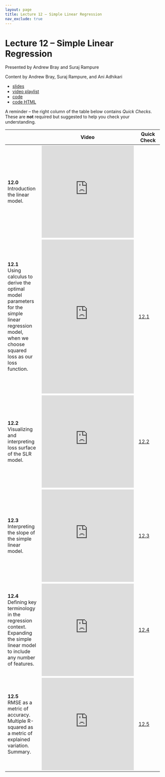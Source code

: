 ```yaml
---
layout: page
title: Lecture 12 – Simple Linear Regression
nav_exclude: true
---
```


# Lecture 12 – Simple Linear Regression

Presented by Andrew Bray and Suraj Rampure

Content by Andrew Bray, Suraj Rampure, and Ani Adhikari

- [slides](https://docs.google.com/presentation/d/1rHflVaF3aTMD7h96Bv0cwTkbrCTo5xNVq_dfOL7dpCE/edit?usp=sharing)
- [video playlist](https://www.youtube.com/playlist?list=PLQCcNQgUcDfrDgGa4I0l1ciw39lmYpmGg)
- [code](https://data100.datahub.berkeley.edu/hub/user-redirect/git-sync?repo=https://github.com/DS-100/fa20&subPath=lecture/lec12/)
- [code HTML](../../resources/assets/lectures/lec12/lec12.html)

A reminder – the right column of the table below contains _Quick Checks_. These are **not** required but suggested to help you check your understanding.

<table>
<colgroup>
<col style="width: 25%" />
<col style="width: 25%" />
<col style="width: 25%" />
</colgroup>
<thead>
<tr class="header">
<th></th>
<th>Video</th>
<th>Quick Check</th>
</tr>
</thead>
<tbody>
<tr>
<td><strong>12.0</strong> <br>Introduction the linear model.</td>
<td><iframe width="300" height="300" height src="https://youtube.com/embed/xvJxGmuT7LY" frameborder="0" allow="accelerometer; autoplay; encrypted-media; gyroscope; picture-in-picture" allowfullscreen></iframe></td>
<td></td>
</tr>
<tr>
<td><strong>12.1</strong> <br>Using calculus to derive the optimal model parameters for the simple linear regression model, when we choose squared loss as our loss function.</td>
<td><iframe width="300" height="500" height src="https://youtube.com/embed/7hVK78Ir618" frameborder="0" allow="accelerometer; autoplay; encrypted-media; gyroscope; picture-in-picture" allowfullscreen></iframe></td>
<td><a href="https://docs.google.com/forms/d/e/1FAIpQLSeY0yhl9hQRZmxlMe42kvE5pbGJHwyjoTOp-BPJZNiRJTt-Cg/viewform" target="\_blank">12.1</a></td>
</tr>
<tr>
<td><strong>12.2</strong> <br>Visualizing and interpreting loss surface of the SLR model.</td>
<td><iframe width="300" height="300" height src="https://youtube.com/embed/K3e19T_Z9JU" frameborder="0" allow="accelerometer; autoplay; encrypted-media; gyroscope; picture-in-picture" allowfullscreen></iframe></td>
<td><a href="https://docs.google.com/forms/d/e/1FAIpQLSemBu1vJ5j_uoPzLqSGCDh-4GBGRf-M4mW-vXjweMMlAtGrpQ/viewform" target="\_blank">12.2</a></td>
</tr>
<tr>
<td><strong>12.3</strong> <br>Interpreting the slope of the simple linear model. </td>
<td><iframe width="300" height="300" height src="https://youtube.com/embed/dKI_lDXDzvI" frameborder="0" allow="accelerometer; autoplay; encrypted-media; gyroscope; picture-in-picture" allowfullscreen></iframe></td>
<td><a href="https://docs.google.com/forms/d/e/1FAIpQLSfNAMYYJxNWFJlpz3Wl7Xa2jEMalnBw6FLsjr2ukcjDZ1XM_g/viewform" target="\_blank">12.3</a></td>
</tr>
<tr>
<td><strong>12.4</strong> <br>Defining key terminology in the regression context. Expanding the simple linear model to include any number of features.</td>
<td><iframe width="300" height="300" height src="https://youtube.com/embed/LHbuY63Bh_0" frameborder="0" allow="accelerometer; autoplay; encrypted-media; gyroscope; picture-in-picture" allowfullscreen></iframe></td>
<td><a href="https://docs.google.com/forms/d/e/1FAIpQLSfb77dDmoZlrkdQH3ocSFw1xr-_YQdYg1hRZv2oUrxUcaf8Lw/viewform" target="\_blank">12.4</a></td>
</tr>
<tr>
<td><strong>12.5</strong> <br>RMSE as a metric of accuracy. Multiple R-squared as a metric of explained variation. Summary.</td>
<td><iframe width="300" height="300" height src="https://youtube.com/embed/1jLglngUYUM" frameborder="0" allow="accelerometer; autoplay; encrypted-media; gyroscope; picture-in-picture" allowfullscreen></iframe></td>
<td><a href="https://docs.google.com/forms/d/e/1FAIpQLScZ40zJtTzCPhjZf-V4op0lgujVp__HNlAIKKkHi95aYq_Ejg/viewform" target="\_blank">12.5</a></td>
</tr>
